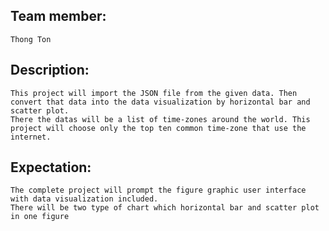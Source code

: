 ## Team member:
    Thong Ton
## Description:
    This project will import the JSON file from the given data. Then convert that data into the data visualization by horizontal bar and scatter plot.
    There the datas will be a list of time-zones around the world. This project will choose only the top ten common time-zone that use the internet.
## Expectation:
    The complete project will prompt the figure graphic user interface with data visualization included.
    There will be two type of chart which horizontal bar and scatter plot in one figure
